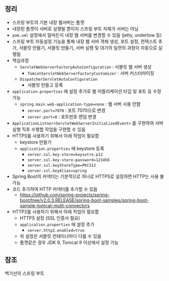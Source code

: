 ## 정리 ##
- 스프링 부트의 기본 내장 웹서버는 톰캣			
- 내장된 톰캣이 서버로 실행될 뿐이지 스프링 부트 자체가 서버는 아님			
- ```pom.xml``` 설정에서 얼마든지 내장 웹 서버를 변경할 수 있음 (jetty, undertow 등)			
- 스프링 부트 자동설정 기능을 통해 내장 웹 서버 객체 생성, 포트 설정, 컨텍스트 추가, 서블릿 만들기, 서블릿 만들기, 서버 실행 및 대기의 일련의 과정이 자동으로 실행됨			
- 핵심과정
  - ```ServletWebServerFactoryAutoConfiguration``` : 서블릿 웹 서버 생성		
    - ```TomcatServletWebServerFactoryCustomizer``` : 서버 커스터마이징	
  - ```DispatcherServletAutoConfiguration```		
    - 서블릿 만들고 등록	
- ```application.properties``` 에 설정 추가로 웹 어플리케이션 타입 및 포트 등 수정 가능			
  - ```spring.main.web-application-type=none``` : 웹 서버 사용 안함		
	- ```server.port=7070``` : 포트 7070으로 변경		
	- ```server.port=0``` : 포트번호 랜덤 변경		
- ```ApplicationListner<ServletWebServerInitializedEvent>``` 를 구현하여 서버 실행 직후 수행할 작업을 구현할 수 있음			
- HTTPS를 사용하기 위해서 아래 작업이 필요함			
  - keystore 만들기		
  - ```application.properties``` 에 keystore 등록		
    - ```server.ssl.key-store=keysotre.p12```
    - ```server.ssl.key-store-password=123456```
    - ```server.ssl.keyStoreType=PKCS12```
    - ```server.ssl.keyAlias=spring```
- Spring Boot의 커넥터는 기본적으로 하나로 HTTPS로 설정하면 HTTP는 사용 불가능			
- 코드 추가하여 HTTP 커넥터를 추가할 수 있음			
  - https://github.com/spring-projects/spring-boot/tree/v2.0.3.RELEASE/spring-boot-samples/spring-boot-sample-tomcat-multi-connectors		
- HTTP2를 사용하기 위해서 아래 작업이 필요함			
  - HTTPS 설정 (SSL 인증서 필요)		
  - ```application.properties``` 에 설정 추가		
    - ```server.http2.enabled=true```
  - 위 설정은 서블릿 컨테이너마다 다를 수 있음		
  - 톰캣같은 경우 JDK 9, Tomcat 9 이상에서 설정 가능		

## 참조 ##
백기선의 스프링 부트
